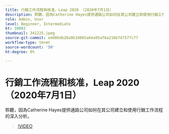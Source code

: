 ```yaml
---
title: 行銷工作流程與核准，Leap 2020 （2020年7月1日）
description: 聆聽，因為Catherine Hayes提供通路公司如何在其公司建立和使用行銷工作流程的深入分析。
role: Admin, User
level: Beginner, Intermediate
kt: 10003
thumbnail: 341225.jpeg
source-git-commit: edd0bdb28a9b3d065a64a95af6a216b747577c77
workflow-type: tm+mt
source-wordcount: '50'
ht-degree: 0%

---
```


# 行銷工作流程和核准，Leap 2020 （2020年7月1日）

聆聽，因為Catherine Hayes提供通路公司如何在其公司建立和使用行銷工作流程的深入分析。

>[!VIDEO](https://video.tv.adobe.com/v/341225/?quality=12&learn=on)
